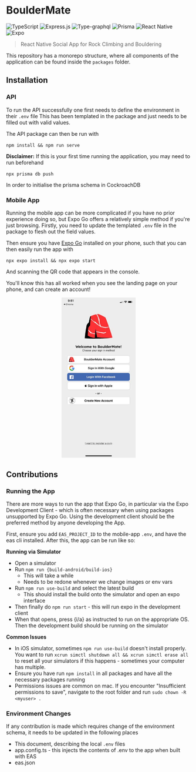 # BoulderMate
![TypeScript](https://img.shields.io/badge/typescript-%23007ACC.svg?style=for-the-badge&logo=typescript&logoColor=white)
![Express.js](https://img.shields.io/badge/express.js-%23404d59.svg?style=for-the-badge&logo=express&logoColor=%2361DAFB)
![Type-graphql](https://img.shields.io/badge/-TypeGraphQL-%23C04392?style=for-the-badge)
![Prisma](https://img.shields.io/badge/Prisma-3982CE?style=for-the-badge&logo=Prisma&logoColor=white)
![React Native](https://img.shields.io/badge/react_native-%2320232a.svg?style=for-the-badge&logo=react&logoColor=%2361DAFB)
![Expo](https://img.shields.io/badge/expo-1C1E24?style=for-the-badge&logo=expo&logoColor=#D04A37)


> React Native Social App for Rock Climbing and Bouldering

This repository has a monorepo structure, where all components of the application can be found inside the `packages` folder.

## Installation

### API

To run the API successfully one first needs to define the environment in their `.env` file
This has been templated in the package and just needs to be filled out with valid values.

The API package can then be run with
```
npm install && npm run serve
```

**Disclaimer:** 
If this is your first time running the application, you may need to run beforehand
```
npx prisma db push
```
In order to initialise the prisma schema in CockroachDB

### Mobile App

Running the mobile app can be more complicated if you have no prior experience doing so, but Expo Go offers a relatively simple method if you're just browsing.
Firstly, you need to update the templated `.env` file in the package to flesh out the field values. 

Then ensure you have <a href="https://expo.dev/client">Expo Go</a> installed on your phone, such that you can then easily run the app with
```
npx expo install && npx expo start
```
And scanning the QR code that appears in the console.

You'll know this has all worked when you see the landing page on your phone, and can create an account!

<p align="center">
  <img src="./packages/mobile-app/assets/images/landing_page.jpeg" width="40%">
</p>

## Contributions

### Running the App

There are more ways to run the app that Expo Go, in particular via the Expo Development Client - which is often necessary when using packages unsupported by Expo Go. Using the development client should be the preferred method by anyone developing the App.

First, ensure you add `EAS_PROJECT_ID` to the mobile-app `.env`, and have the eas cli installed. After this, the app can be run like so:

**Running via Simulator**
- Open a simulator
- Run ```npm run {build-android/build-ios}```
  - This will take a while
  - Needs to be redone whenever we change images or env vars
- Run ```npm run use-build``` and select the latest build
  - This should install the build onto the simulator and open an expo interface
- Then finally do ```npm run start``` - this will run expo in the development client
- When that opens, press {i/a} as instructed to run on the appropriate OS. Then the development build should be running on the simulator

**Common Issues**

- In iOS simulator, sometimes ```npm run use-build``` doesn't install properly. You want to run ```xcrun simctl shutdown all && xcrun simctl erase all``` to reset all your simulators if this happens - sometimes your computer has multiple.
- Ensure you have run  ```npm install``` in all packages and have all the necessary packages running
- Permissions issues are common on mac. If you encounter "Insufficient permissions to save", navigate to the root folder and run ```sudo chown -R <myuser> .```

### Environment Changes
If any contribution is made which requires change of the environment schema, it needs to be updated in the following places
  - This document, describing the local `.env` files
  - app.config.ts - this injects the contents of .env to the app when built with EAS
  - eas.json
